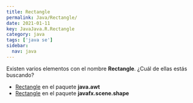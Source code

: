 ```yaml
---
title: Rectangle
permalink: Java/Rectangle/
date: 2021-01-11
key: JavaJava.R.Rectangle
category: java
tags: ['java se']
sidebar: 
  nav: java
---
```


Existen varios elementos con el nombre **Rectangle**. ¿Cuál de ellas estás buscando?
<ul>
<li><a href="/Java/Rectangle-java-awt/">Rectangle</a> en el paquete <strong>java.awt</strong></li>
<li><a href="/Java/Rectangle-javafx-scene-shape/">Rectangle</a> en el paquete <strong>javafx.scene.shape</strong></li>
<ul>
